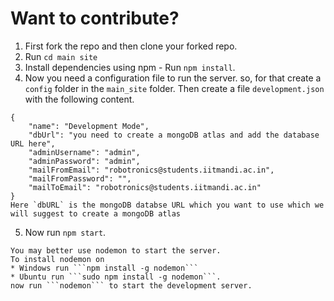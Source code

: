 # Want to contribute?

1. First fork the repo and then clone your forked repo.
2. Run ```cd main site```
3. Install dependencies using npm - Run ```npm install```.
4. Now you need a configuration file to run the server. so, for that create a `config` folder in the `main_site` folder. Then create a file `development.json` with the following content.
```
{
    "name": "Development Mode",
    "dbUrl": "you need to create a mongoDB atlas and add the database URL here",
    "adminUsername": "admin",
    "adminPassword": "admin",
    "mailFromEmail": "robotronics@students.iitmandi.ac.in",
    "mailFromPassword": "",
    "mailToEmail": "robotronics@students.iitmandi.ac.in"
}
Here `dbURL` is the mongoDB databse URL which you want to use which we will suggest to create a mongoDB atlas
```
5. Now run ```npm start```.
```
You may better use nodemon to start the server.
To install nodemon on
* Windows run ```npm install -g nodemon```
* Ubuntu run ```sudo npm install -g nodemon```.
now run ```nodemon``` to start the development server.